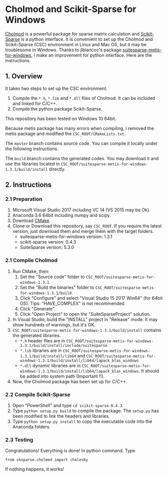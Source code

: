 # Cholmod and Scikit-Sparse for Windows

[Cholmod](http://www.cise.ufl.edu/research/sparse/SuiteSparse/) is a powerful package for sparse matrix calculation and [Scikit-Sparse](https://pypi.org/project/scikit-sparse) is a python interface. It is convenient to set up the Cholmod and Scikit-Sparse (CSC) environment in Linux and Mac OS, but it may be troublesome in Windows. Thanks to jlblancoc's package [suitesparse-metis-for-windows](https://github.com/jlblancoc/suitesparse-metis-for-windows), I make an improvement for python interface. Here are the instructions.

## 1. Overview

It takes two steps to set up the CSC environment.
1. Compile the `*.h`, `*.lib` and `*.dll` files of Cholmod. It can be included and linked for C/C++.
2. Compile the python package Scikit-Sparse.

This repository has been tested on Windows 10 64bit.

Because metis package has many errors when compiling, I removed the metis package and modified the `CSC_ROOT/CMakeLists.txt`.

The `master` branch contains source code. You can compile it locally under the following instructions.

The `build` branch contains the generated codes. You may download it and use the libraries located in `CSC_ROOT/suitesparse-metis-for-windows-1.3.1/build/install` directly.

## 2. Instructions

### 2.1 Preparation

1. Microsoft Visual Studio 2017 including VC 14 (VS 2015 may be Ok).
2. Anaconda 3.6 64bit including numpy and scipy.
3. Download [CMake](https://cmake.org/).
4. Clone or Download this repository, say `CSC_ROOT`. If you require the latest version, just download them and merge them with the target folders.
   - suitesparse-metis-for-windows version: 1.3.1
   - scikit-sparse version: 0.4.3
   - SuiteSparse version: 5.3.0 

### 2.1 Compile Cholmod

1. Run CMake, then:
   1. Set the "Source code" folder to `CSC_ROOT/suitesparse-metis-for-windows-1.3.1`.
   2. Set the "Build the binaries" folder to `CSC_ROOT/suitesparse-metis-for-windows-1.3.1/build`.
   3. Click "Configure" and select "Visual Studio 15 2017 Win64" (for 64bit OS). Tips: "HAVE_COMPLEX" is not recommended.
   4. Click "Generate".
   5. Click "Open Project" to open the "SuiteSparseProject" solution.
2. In Visual Studio, build the "INSTALL" project in "Release" mode. It may show hundreds of warnings, but it's OK.
3. `CSC_ROOT/suitesparse-metis-for-windows-1.3.1/build/install` contains the generated libraries. 
   - `*.h` header files are in `CSC_ROOT/suitesparse-metis-for-windows-1.3.1/build/install/include/suitesparse`
   - `*.lib` libraries are in `CSC_ROOT/suitesparse-metis-for-windows-1.3.1/build/install/lib64` and `CSC_ROOT/suitesparse-metis-for-windows-1.3.1/build/install/lib64/lapack_blas_windows`
   - `*.dll` dynamic libraries are in `CSC_ROOT/suitesparse-metis-for-windows-1.3.1/build/install/lib64/lapack_blas_windows`. It should be added into system path (Important !!).
4. Now, the Cholmod package has been set up for C/C++.

### 2.2 Compile Scikit-Sparse

1. Open "PowerShell" and type `cd scikit-sparse-0.4.3`.
2. Type `python setup.py build` to compile the package. The `setup.py` has been modified to link the headers and libraries.
3. Type `python setup.py install` to copy the executable code into the Anaconda folders.

### 2.3 Testing

Congratulations! Everything is done! In python command. Type

```
from sksparse.cholmod import cholesky
```

If nothing happens, it works! 